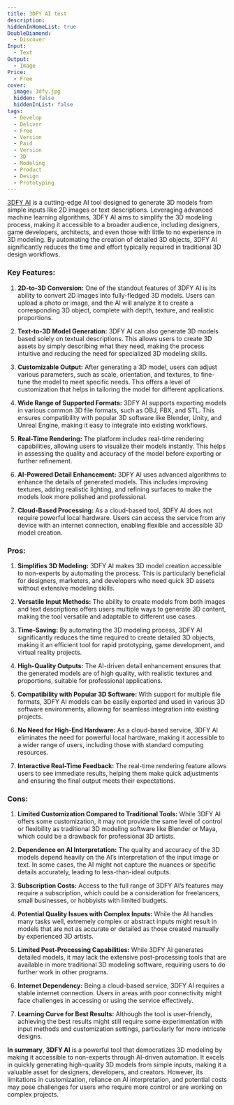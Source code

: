 ```yaml
---
title: 3DFY AI test
description: 
hiddenInHomeList: true
DoubleDiamond:
  - Discover
Input:
  - Text
Output:
  - Image
Price:
  - Free
cover:
  image: 3dfy.jpg
  hidden: false
  hiddenInList: false
tags:
  - Develop
  - Deliver
  - Free
  - Version
  - Paid
  - Version
  - 3D
  - Modeling
  - Product
  - Design
  - Prototyping
---
```

 [3DFY AI](https://3dfy.ai/) is a cutting-edge AI tool designed to generate 3D models from simple inputs like 2D images or text descriptions. Leveraging advanced machine learning algorithms, 3DFY AI aims to simplify the 3D modeling process, making it accessible to a broader audience, including designers, game developers, architects, and even those with little to no experience in 3D modeling. By automating the creation of detailed 3D objects, 3DFY AI significantly reduces the time and effort typically required in traditional 3D design workflows.

### Key Features:

1. **2D-to-3D Conversion:**
   One of the standout features of 3DFY AI is its ability to convert 2D images into fully-fledged 3D models. Users can upload a photo or image, and the AI will analyze it to create a corresponding 3D object, complete with depth, texture, and realistic proportions.

2. **Text-to-3D Model Generation:**
   3DFY AI can also generate 3D models based solely on textual descriptions. This allows users to create 3D assets by simply describing what they need, making the process intuitive and reducing the need for specialized 3D modeling skills.

3. **Customizable Output:**
   After generating a 3D model, users can adjust various parameters, such as scale, orientation, and textures, to fine-tune the model to meet specific needs. This offers a level of customization that helps in tailoring the model for different applications.

4. **Wide Range of Supported Formats:**
   3DFY AI supports exporting models in various common 3D file formats, such as OBJ, FBX, and STL. This ensures compatibility with popular 3D software like Blender, Unity, and Unreal Engine, making it easy to integrate into existing workflows.

5. **Real-Time Rendering:**
   The platform includes real-time rendering capabilities, allowing users to visualize their models instantly. This helps in assessing the quality and accuracy of the model before exporting or further refinement.

6. **AI-Powered Detail Enhancement:**
   3DFY AI uses advanced algorithms to enhance the details of generated models. This includes improving textures, adding realistic lighting, and refining surfaces to make the models look more polished and professional.

7. **Cloud-Based Processing:**
   As a cloud-based tool, 3DFY AI does not require powerful local hardware. Users can access the service from any device with an internet connection, enabling flexible and accessible 3D model creation.

### Pros:

1. **Simplifies 3D Modeling:**
   3DFY AI makes 3D model creation accessible to non-experts by automating the process. This is particularly beneficial for designers, marketers, and developers who need quick 3D assets without extensive modeling skills.

2. **Versatile Input Methods:**
   The ability to create models from both images and text descriptions offers users multiple ways to generate 3D content, making the tool versatile and adaptable to different use cases.

3. **Time-Saving:**
   By automating the 3D modeling process, 3DFY AI significantly reduces the time required to create detailed 3D objects, making it an efficient tool for rapid prototyping, game development, and virtual reality projects.

4. **High-Quality Outputs:**
   The AI-driven detail enhancement ensures that the generated models are of high quality, with realistic textures and proportions, suitable for professional applications.

5. **Compatibility with Popular 3D Software:**
   With support for multiple file formats, 3DFY AI models can be easily exported and used in various 3D software environments, allowing for seamless integration into existing projects.

6. **No Need for High-End Hardware:**
   As a cloud-based service, 3DFY AI eliminates the need for powerful local hardware, making it accessible to a wider range of users, including those with standard computing resources.

7. **Interactive Real-Time Feedback:**
   The real-time rendering feature allows users to see immediate results, helping them make quick adjustments and ensuring the final output meets their expectations.

### Cons:

1. **Limited Customization Compared to Traditional Tools:**
   While 3DFY AI offers some customization, it may not provide the same level of control or flexibility as traditional 3D modeling software like Blender or Maya, which could be a drawback for professional 3D artists.

2. **Dependence on AI Interpretation:**
   The quality and accuracy of the 3D models depend heavily on the AI’s interpretation of the input image or text. In some cases, the AI might not capture the nuances or specific details accurately, leading to less-than-ideal outputs.

3. **Subscription Costs:**
   Access to the full range of 3DFY AI’s features may require a subscription, which could be a consideration for freelancers, small businesses, or hobbyists with limited budgets.

4. **Potential Quality Issues with Complex Inputs:**
   While the AI handles many tasks well, extremely complex or abstract inputs might result in models that are not as accurate or detailed as those created manually by experienced 3D artists.

5. **Limited Post-Processing Capabilities:**
   While 3DFY AI generates detailed models, it may lack the extensive post-processing tools that are available in more traditional 3D modeling software, requiring users to do further work in other programs.

6. **Internet Dependency:**
   Being a cloud-based service, 3DFY AI requires a stable internet connection. Users in areas with poor connectivity might face challenges in accessing or using the service effectively.

7. **Learning Curve for Best Results:**
   Although the tool is user-friendly, achieving the best results might still require some experimentation with input methods and customization settings, particularly for more intricate designs.

**In summary**, **3DFY AI** is a powerful tool that democratizes 3D modeling by making it accessible to non-experts through AI-driven automation. It excels in quickly generating high-quality 3D models from simple inputs, making it a valuable asset for designers, developers, and creators. However, its limitations in customization, reliance on AI interpretation, and potential costs may pose challenges for users who require more control or are working on complex projects.
